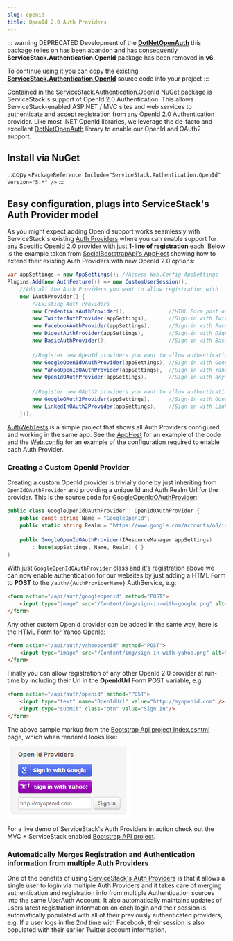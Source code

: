 ```yaml
---
slug: openid
title: OpenId 2.0 Auth Providers
---
```


::: warning DEPRECATED
Development of the **[DotNetOpenAuth](https://github.com/DotNetOpenAuth/DotNetOpenAuth)** this package relies on has been abandon and has consequently **ServiceStack.Authentication.OpenId** package has been removed in **v6**.

To continue using it you can copy the existing **[ServiceStack.Authentication.OpenId](https://github.com/ServiceStack/ServiceStack/tree/fx45/src/ServiceStack.Authentication.OpenId)** source code into your project
:::


Contained in the [ServiceStack.Authentication.OpenId](http://nuget.org/packages/ServiceStack.Authentication.OpenId) NuGet package is ServiceStack's support of OpenId 2.0 Authentication. This allows ServiceStack-enabled ASP.NET / MVC sites and web services to authenticate and accept registration from any OpenId 2.0 Authentication provider. Like most .NET OpenId libraries, we leverage the de-facto and excellent [DotNetOpenAuth](http://www.dotnetopenauth.net/) library to enable our OpenId and OAuth2 support. 

## Install via NuGet

:::copy
`<PackageReference Include="ServiceStack.Authentication.OpenId" Version="5.*" />`
:::

## Easy configuration, plugs into ServiceStack's Auth Provider model

As you might expect adding OpenId support works seamlessly with ServiceStack's existing [Auth Providers](/auth/authentication-and-authorization) where you can enable support for any Specific OpenId 2.0 provider with just **1-line of registration** each. Below is the example taken from [SocialBootstrapApi's AppHost](https://github.com/ServiceStack/SocialBootstrapApi/blob/master/src/SocialBootstrapApi/AppHost.cs#L171) showing how to extend their existing Auth Providers with new OpenId 2.0 options:

```csharp
var appSettings = new AppSettings(); //Access Web.Config AppSettings
Plugins.Add(new AuthFeature(() => new CustomUserSession(), 
    //Add all the Auth Providers you want to allow registration with
    new IAuthProvider[] {
        //Existing Auth Providers
        new CredentialsAuthProvider(),              //HTML Form post of UserName/Password credentials
        new TwitterAuthProvider(appSettings),       //Sign-in with Twitter
        new FacebookAuthProvider(appSettings),      //Sign-in with Facebook
        new DigestAuthProvider(appSettings),        //Sign-in with Digest Auth
        new BasicAuthProvider(),                    //Sign-in with Basic Auth

        //Register new OpenId providers you want to allow authentication with
        new GoogleOpenIdOAuthProvider(appSettings), //Sign-in with Google OpenId
        new YahooOpenIdOAuthProvider(appSettings),  //Sign-in with Yahoo OpenId
        new OpenIdOAuthProvider(appSettings),       //Sign-in with any Custom OpenId Provider

        //Register new OAuth2 providers you want to allow authentication with
        new GoogleOAuth2Provider(appSettings),      //Sign-in with Google OAuth2        
        new LinkedInOAuth2Provider(appSettings),    //Sign-in with LinkedIn OAuth2        
    }));
```

[AuthWebTests](https://github.com/ServiceStack/ServiceStack/blob/master/tests/ServiceStack.AuthWeb.Tests/) is a simple project that shows all Auth Providers configured and working in the same app. See the [AppHost](https://github.com/ServiceStack/ServiceStack/blob/master/tests/ServiceStack.AuthWeb.Tests/AppHost.cs) for an example of the code and the [Web.config](https://github.com/ServiceStack/ServiceStack/blob/master/tests/ServiceStack.AuthWeb.Tests/Web.config) for an example of the configuration required to enable each Auth Provider.

### Creating a Custom OpenId Provider

Creating a custom OpenId provider is trivially done by just inheriting from `OpenIdOAuthProvider` and providing a unique Id and Auth Realm Url for the provider. This is the source code for [GoogleOpenIdOAuthProvider](https://github.com/ServiceStack/ServiceStack/blob/master/src/ServiceStack.Authentication.OpenId/GoogleOpenIdOAuthProvider.cs):

```csharp
public class GoogleOpenIdOAuthProvider : OpenIdOAuthProvider {
    public const string Name = "GoogleOpenId";
    public static string Realm = "https://www.google.com/accounts/o8/id";

    public GoogleOpenIdOAuthProvider(IResourceManager appSettings)
        : base(appSettings, Name, Realm) { }
}
```

With just `GoogleOpenIdOAuthProvider` class and it's registration above we can now enable authentication for our websites by just adding a HTML Form to **POST** to the `/auth/{AuthProviderName}` AuthService, e.g:

```html
<form action="/api/auth/googleopenid" method="POST">
    <input type="image" src="/Content/img/sign-in-with-google.png" alt="Sign in with Google">
</form>
```

Any other custom OpenId provider can be added in the same way, here is the HTML Form for Yahoo OpenId:

```html
<form action="/api/auth/yahooopenid" method="POST">
    <input type="image" src="/Content/img/sign-in-with-yahoo.png" alt="Sign in with Yahoo!">
</form>
```

Finally you can allow registration of any other OpenId 2.0 provider at run-time by including their Url in the **OpenIdUrl** Form POST variable, e.g:

```html
<form action="/api/auth/openid" method="POST">
    <input type="text" name="OpenIdUrl" value="http://myopenid.com" />
    <input type="submit" class="btn" value="Sign In"/>
</form>
```

The above sample markup from the [Bootstrap Api project Index.cshtml](https://github.com/ServiceStack/SocialBootstrapApi/blob/master/src/SocialBootstrapApi/Views/Shared/Index.cshtml#L366) page, which when rendered looks like:

[![ServiceStack OpenId 2.0 Providers](https://raw.githubusercontent.com/ServiceStackV3/Mono/master/src/Mono/files/openid-form.png)](http://bootstrapapi.apphb.com)

For a live demo of ServiceStack's Auth Providers in action check out the MVC + ServiceStack enabled [Bootstrap API project](http://bootstrapapi.apphb.com).

### Automatically Merges Registration and Authentication information from multiple Auth Providers

One of the benefits of using [ServiceStack's Auth Providers](/auth/authentication-and-authorization) is that it allows a single user to login via multiple Auth Providers and it takes care of merging authentication and registration info from multiple Authentication sources into the same UserAuth Account. It also automatically maintains updates of users latest registration information on each login and their session is automatically populated with all of their previously authenticated providers, e.g. If a user logs in the 2nd time with Facebook, their session is also populated with their earlier Twitter account information.
